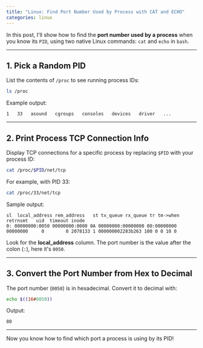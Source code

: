 ```yaml
---
title: "Linux: Find Port Number Used by Process with CAT and ECHO"
categories: linux
---
```


In this post, I'll show how to find the **port number used by a process** when you know its `PID`, using two native Linux commands: `cat` and `echo` in `bash`.

---

## 1. Pick a Random PID

List the contents of `/proc` to see running process IDs:

```bash
ls /proc
```

Example output:

```
1   33   asound   cgroups   consoles   devices   driver   ...
```

---

## 2. Print Process TCP Connection Info

Display TCP connections for a specific process by replacing `$PID` with your process ID:

```bash
cat /proc/$PID/net/tcp
```

For example, with PID 33:

```bash
cat /proc/33/net/tcp
```

Sample output:

```
sl  local_address rem_address   st tx_queue rx_queue tr tm->when retrnsmt   uid  timeout inode
0: 00000000:0050 00000000:0000 0A 00000000:00000000 00:00000000 00000000     0        0 2078133 1 000000002283b263 100 0 0 10 0
```

Look for the **local_address** column. The port number is the value after the colon (`:`), here it's `0050`.

---

## 3. Convert the Port Number from Hex to Decimal

The port number (`0050`) is in hexadecimal. Convert it to decimal with:

```bash
echo $((16#0050))
```

Output:

```
80
```

---

Now you know how to find which port a process is using by its PID!
